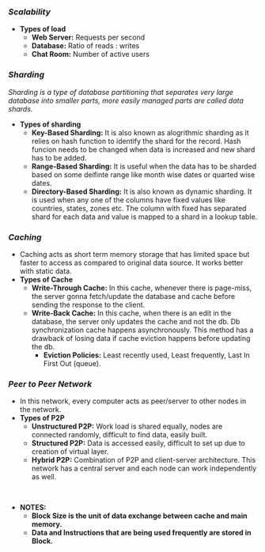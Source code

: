 ### ***Scalability***
- **Types of load**
  - **Web Server:** Requests per second
  - **Database:** Ratio of reads : writes
  - **Chat Room:** Number of active users

### ***Sharding***

*Sharding is a type of database partitioning that separates very large database into smaller parts, more easily managed parts are called data shards.*

   - **Types of sharding**
     - **Key-Based Sharding:** It is also known as alogrithmic sharding as it relies on hash function to identify the shard for the record. Hash funcion needs to be changed when data is increased and new shard has to be added.
     - **Range-Based Sharding:** It is useful when the data has to be sharded based on some deifinte range like month wise dates or quarted wise dates.
     - **Directory-Based Sharding:** It is also known as dynamic sharding. It is used when any one of the columns have fixed values like countries, states, zones etc. The column with fixed has separated shard for each data and value is mapped to a shard in a lookup table.

### ***Caching***
 - Caching acts as short term memory storage that has limited space but faster to access as compared to original data source. It works better with static data. 
 - **Types of Cache**
   - **Write-Through Cache:** In this cache, whenever there is page-miss, the server gonna fetch/update the database and cache  before sending the response to the client.
   - **Write-Back Cache:** In this cache, when there is an edit in the database, the server only updates the cache and not the db. Db synchronization cache happens asynchronously. This method has a drawback of losing data if cache eviction happens before updating the db.
     - **Eviction Policies:** Least recently used, Least frequently, Last In First Out (queue).

### ***Peer to Peer Network***
  - In this network, every computer acts as peer/server to other nodes in the network.
  - **Types of P2P**
    - **Unstructured P2P:** Work load is shared equally, nodes are connected randomly, difficult to find data, easily built.
    - **Structured P2P:** Data is accessed easily, difficult to set up due to creation of virtual layer.
    - **Hybrid P2P:** Combination of P2P and client-server architecture. This network has a central server and each node can work independently as well.


<br>

- **NOTES:**
  - **Block Size is the unit of data exchange between cache and main memory.**
  - **Data and Instructions that are being used frequently are stored in Block.**